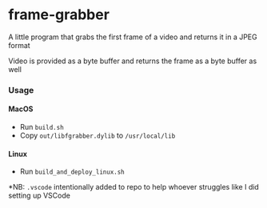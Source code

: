 # frame-grabber

A little program that grabs the first frame of a video and returns it in a JPEG format

Video is provided as a byte buffer and returns the frame as a byte buffer as well

### Usage
#### MacOS
- Run `build.sh`
- Copy `out/libfgrabber.dylib` to `/usr/local/lib`

#### Linux
- Run `build_and_deploy_linux.sh`

*NB: `.vscode` intentionally added to repo to help whoever struggles like I did setting up VSCode
